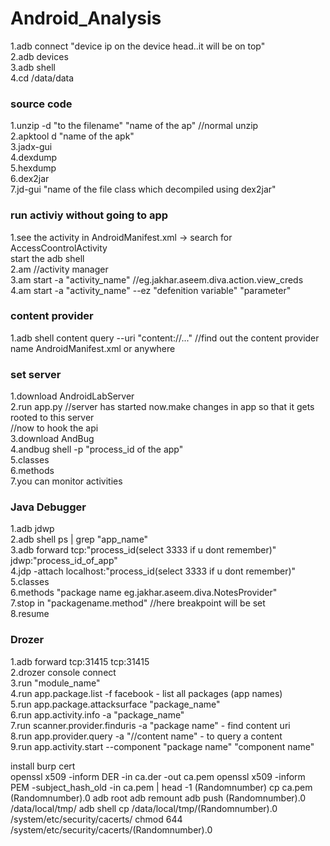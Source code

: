 # Android_Analysis

1.adb connect "device ip on the device head..it will be on top"<br>
2.adb devices<br>
3.adb shell<br>
4.cd /data/data <br>

<h3>source code</h3>
1.unzip -d "to the filename" "name of the ap" //normal unzip<br>
2.apktool d "name of the apk"<br>
3.jadx-gui<br>
4.dexdump<br>
5.hexdump<br>
6.dex2jar<br>
7.jd-gui "name of the file class which decompiled using dex2jar"<br>

<h3>run activiy without going to app</h3>
1.see the activity in AndroidManifest.xml -> search for AccessCoontrolActivity<br>
start the adb shell<br>
2.am //activity manager<br>
3.am start -a "activity_name" //eg.jakhar.aseem.diva.action.view_creds<br>
4.am start -a "activity_name" --ez "defenition variable" "parameter"<br>

<h3>content provider</h3>
1.adb shell content query --uri "content://..." //find out the content provider name AndroidManifest.xml or anywhere<br>

<h3>set server</h3>
1.download AndroidLabServer<br>
2.run app.py //server has started now.make changes in app so that it gets rooted to this server<br>
//now to hook the api<br>
3.download AndBug<br>
4.andbug shell -p "process_id of the app"<br>
5.classes<br>
6.methods<br>
7.you can monitor activities<br>


<h3>Java Debugger</h3>
1.adb jdwp<br>
2.adb shell ps | grep "app_name"<br>
3.adb forward tcp:"process_id(select 3333 if u dont remember)" jdwp:"process_id_of_app"<br>
4.jdp -attach localhost:"process_id(select 3333 if u dont remember)"<br>
5.classes<br>
6.methods "package name eg.jakhar.aseem.diva.NotesProvider"<br>
7.stop in "packagename.method" //here breakpoint will be set <br>
8.resume<br>

<h3>Drozer</h3>
1.adb forward tcp:31415 tcp:31415<br>
2.drozer console connect<br>
3.run "module_name"<br>
4.run app.package.list -f facebook - list all packages (app names)<br>
5.run app.package.attacksurface "package_name"<br>
6.run app.activity.info -a "package_name"<br>
7.run scanner.provider.finduris -a "package name" - find content uri<br>
8.run app.provider.query -a "//content name" - to query a content<br>
9.run app.activity.start  --component "package name"  "component name"<br>


install burp cert<br>
openssl x509 -inform DER -in ca.der -out ca.pem
openssl x509 -inform PEM -subject_hash_old -in ca.pem | head -1
(Randomnumber)
cp ca.pem (Randomnumber).0
adb root
adb remount
adb push (Randomnumber).0 /data/local/tmp/ 
adb shell
cp /data/local/tmp/(Randomnumber).0 /system/etc/security/cacerts/
chmod 644 /system/etc/security/cacerts/(Randomnumber).0
